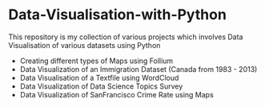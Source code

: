 # Data-Visualisation-with-Python

This repository is my collection of various projects which involves Data Visualisation of various datasets using Python


- Creating different types of Maps using Follium
- Data Visualization of an Immigration Dataset (Canada from 1983 - 2013)
- Data Visualisation of a Textfile using WordCloud
- Data Visualization of Data Science Topics Survey
- Data Visualization of SanFrancisco Crime Rate using Maps
